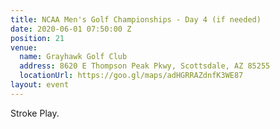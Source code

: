 ```yaml
---
title: NCAA Men's Golf Championships - Day 4 (if needed)
date: 2020-06-01 07:50:00 Z
position: 21
venue:
  name: Grayhawk Golf Club
  address: 8620 E Thompson Peak Pkwy, Scottsdale, AZ 85255
  locationUrl: https://goo.gl/maps/adHGRRAZdnfK3WE87
layout: event
---
```


Stroke Play.